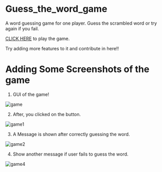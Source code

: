 # Guess_the_word_game
A word guessing game for one player. Guess the scrambled word or try again if you fail.

[CLICK HERE](https://shik28tech.github.io/Basic_Game/Scramble_Word_Game) to play the game.

Try adding more features to it and contribute in here!!

# Adding Some Screenshots of the game

1. GUI of the game!

![game](https://user-images.githubusercontent.com/77436945/118515845-63d4ef80-b753-11eb-9ebd-841ec1c2080f.png)



2. After, you clicked on the button.

![game1](https://user-images.githubusercontent.com/77436945/118516189-b9a99780-b753-11eb-9229-04fd44bb41c3.PNG)


3. A Message is shown after correctly guessing the word.

![game2](https://user-images.githubusercontent.com/77436945/118516223-c0380f00-b753-11eb-9482-67710e55bcae.PNG)


4. Show another message if user fails to guess the word.

![game4](https://user-images.githubusercontent.com/77436945/118516217-bf06e200-b753-11eb-994c-812566993f31.PNG)